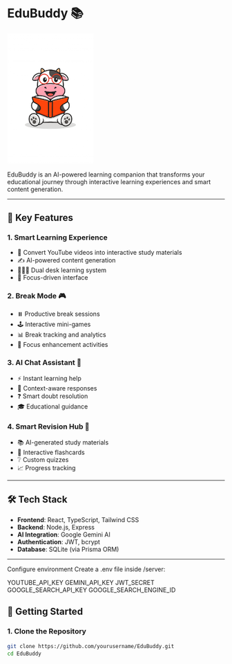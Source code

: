 # EduBuddy 📚
<img src="client/public/logo.png" alt="EduBuddy Logo" width="200"/>

EduBuddy is an AI-powered learning companion that transforms your educational journey through interactive learning experiences and smart content generation.

---

## 🌟 Key Features

### 1. Smart Learning Experience
- 🎥 Convert YouTube videos into interactive study materials  
- ✍️ AI-powered content generation  
- 🧑‍🤝‍🧑 Dual desk learning system  
- 🎯 Focus-driven interface  

### 2. Break Mode 🎮
- ⏸️ Productive break sessions  
- 🕹️ Interactive mini-games  
- 📊 Break tracking and analytics  
- 🧘 Focus enhancement activities  

### 3. AI Chat Assistant 🤖
- ⚡ Instant learning help  
- 💬 Context-aware responses  
- ❓ Smart doubt resolution  
- 🎓 Educational guidance  

### 4. Smart Revision Hub 📝
- 📚 AI-generated study materials  
- 🔁 Interactive flashcards  
- ❔ Custom quizzes  
- 📈 Progress tracking  

---

## 🛠️ Tech Stack

- **Frontend**: React, TypeScript, Tailwind CSS  
- **Backend**: Node.js, Express  
- **AI Integration**: Google Gemini AI  
- **Authentication**: JWT, bcrypt  
- **Database**: SQLite (via Prisma ORM)

---
Configure environment
Create a .env file inside /server:

YOUTUBE_API_KEY
GEMINI_API_KEY
JWT_SECRET
GOOGLE_SEARCH_API_KEY
GOOGLE_SEARCH_ENGINE_ID

## 🚀 Getting Started

### 1. Clone the Repository
```bash
git clone https://github.com/yourusername/EduBuddy.git
cd EduBuddy


